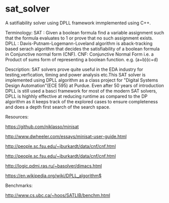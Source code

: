 sat_solver
==========

A satifiability solver using DPLL framework immplemented using C++. 

Terminology:
SAT : Given a boolean formula find a variable assignment such that the formula evaluates to 1 or prove that no such assignment exists.
DPLL : Davis-Putnam-Logemann-Loveland algorithm is aback-tracking based serach algorithm that decides the satisfiability of a boolean formula in Conjunctive normal form (CNF).
CNF: Conjunctive Normal Form i.e. a Product of sums form of representing a boolean function. e.g. (a+b)(c+d)


Description:
SAT solvers prove quite useful in the EDA industry for testing,verfication, timing and power analysis etc.This SAT solver is implemented using DPLL algorithm as a class project for "Digital Systems Design Automation"(ECE 595) at Purdue. Even after 50 years of introduction DPLL is still used a basci framework for most of the modern SAT solvers, DPLL is highhly effective at reducing runtime as compared to the DP algorithm as it keeps track of the explored cases to ensure completeness and does a depth first search of the search space.

Resources:

https://github.com/niklasso/minisat

http://www.dwheeler.com/essays/minisat-user-guide.html

http://people.sc.fsu.edu/~jburkardt/data/cnf/cnf.html

http://people.sc.fsu.edu/~jburkardt/data/cnf/cnf.html

http://logic.pdmi.ras.ru/~basolver/dimacs.html

https://en.wikipedia.org/wiki/DPLL_algorithm$

Benchmarks:

http://www.cs.ubc.ca/~hoos/SATLIB/benchm.html


